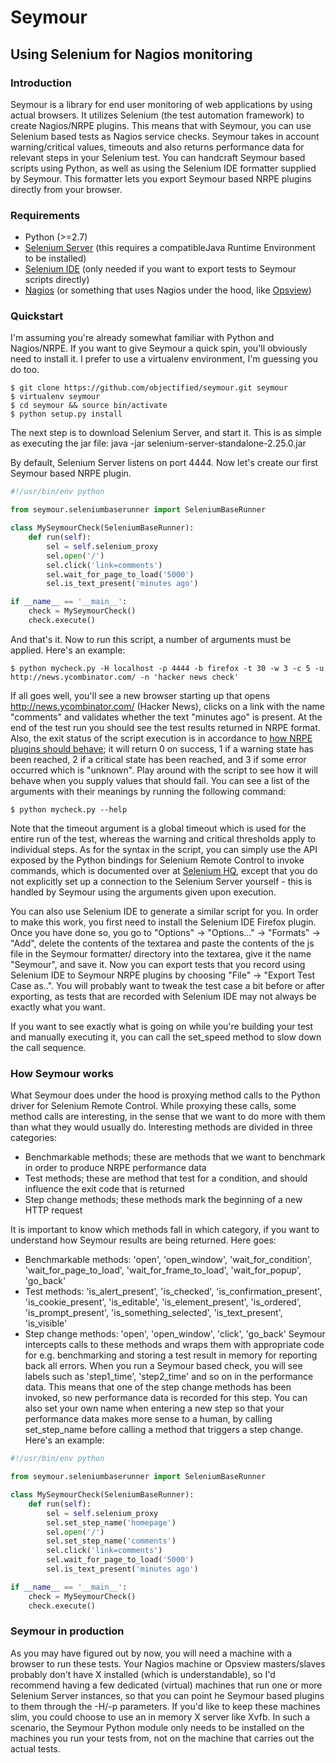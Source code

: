 # Seymour
## Using Selenium for Nagios monitoring

### Introduction
Seymour is a library for end user monitoring of web applications by using actual browsers. It utilizes Selenium (the test automation framework) to create Nagios/NRPE plugins. This means that with Seymour, you can use Selenium based tests as Nagios service checks. Seymour takes in account warning/critical values, timeouts and also returns performance data for relevant steps in your Selenium test. You can handcraft Seymour based scripts using Python, as well as using the Selenium IDE formatter supplied by Seymour. This formatter lets you export Seymour based NRPE plugins directly from your browser.

### Requirements
* Python (>=2.7)
* [Selenium Server](http://seleniumhq.org/download/) (this requires a compatibleJava Runtime Environment to be installed)
* [Selenium IDE](http://seleniumhq.org/download/) (only needed if you want to export tests to Seymour scripts directly)
* [Nagios](http://www.nagios.org) (or something that uses Nagios under the hood, like [Opsview](https://www.opsview.com))

### Quickstart
I'm assuming you're already somewhat familiar with Python and Nagios/NRPE. If you want to give Seymour a quick spin, you'll obviously need to install it. I prefer to use a virtualenv environment, I'm guessing you do too.

    $ git clone https://github.com/objectified/seymour.git seymour
    $ virtualenv seymour
    $ cd seymour && source bin/activate
    $ python setup.py install 

The next step is to download Selenium Server, and start it. This is as simple as executing the jar file:
    java -jar selenium-server-standalone-2.25.0.jar
    
By default, Selenium Server listens on port 4444. Now let's create our first Seymour based NRPE plugin.

```python
#!/usr/bin/env python

from seymour.seleniumbaserunner import SeleniumBaseRunner

class MySeymourCheck(SeleniumBaseRunner):
    def run(self):
        sel = self.selenium_proxy
        sel.open('/')
        sel.click('link=comments')
        sel.wait_for_page_to_load('5000')
        sel.is_text_present('minutes ago')

if __name__ == '__main__':
    check = MySeymourCheck()
    check.execute()
```

And that's it. Now to run this script, a number of arguments must be applied. Here's an example:

    $ python mycheck.py -H localhost -p 4444 -b firefox -t 30 -w 3 -c 5 -u http://news.ycombinator.com/ -n 'hacker news check'

If all goes well, you'll see a new browser starting up that opens http://news.ycombinator.com/ (Hacker News), clicks on a link with the name "comments" and validates whether the text "minutes ago" is present. At the end of the test run you should see the test results returned in NRPE format. Also, the exit status of the script execution is in accordance to [how NRPE plugins should behave](http://nagiosplug.sourceforge.net/developer-guidelines.html); it will return 0 on success, 1 if a warning state has been reached, 2 if a critical state has been reached, and 3 if some error occurred which is "unknown". Play around with the script to see how it will behave when you supply values that should fail. You can see a list of the arguments with their meanings by running the following command:

    $ python mycheck.py --help

Note that the timeout argument is a global timeout which is used for the entire run of the test, whereas the warning and critical thresholds apply to individual steps. 
As for the syntax in the script, you can simply use the API exposed by the Python bindings for Selenium Remote Control to invoke commands, which is documented over at [Selenium HQ](http://seleniumhq.org), except that you do not explicitly set up a connection to the Selenium Server yourself - this is handled by Seymour using the arguments given upon execution. 

You can also use Selenium IDE to generate a similar script for you. In order to make this work, you first need to install the Selenium IDE Firefox plugin. Once you have done so, you go to "Options" -> "Options..." -> "Formats" -> "Add", delete the contents of the textarea and paste the contents of the js file in the Seymour formatter/ directory into the textarea, give it the name "Seymour", and save it. Now you can export tests that you record using Selenium IDE to Seymour NRPE plugins by choosing "File" -> "Export Test Case as..". You will probably want to tweak the test case a bit before or after exporting, as tests that are recorded with Selenium IDE may not always be exactly what you want.

If you want to see exactly what is going on while you're building your test and manually executing it, you can call the set\_speed method to slow down the call sequence.

### How Seymour works
What Seymour does under the hood is proxying method calls to the Python driver for Selenium Remote Control. While proxying these calls, some method calls are interesting, in the sense that we want to do more with them than what they would usually do. Interesting methods are divided in three categories:
* Benchmarkable methods; these are methods that we want to benchmark in order to produce NRPE performance data
* Test methods; these are method that test for a condition, and should influence the exit code that is returned
* Step change methods; these methods mark the beginning of a new HTTP request

It is important to know which methods fall in which category, if you want to understand how Seymour results are being returned. Here goes:
* Benchmarkable methods: 'open', 'open\_window', 'wait\_for\_condition', 'wait\_for\_page\_to\_load', 'wait\_for\_frame\_to\_load', 'wait\_for\_popup', 'go\_back'
* Test methods: 'is\_alert\_present', 'is\_checked', 'is\_confirmation\_present', 'is\_cookie\_present', 'is\_editable', 'is\_element\_present', 'is\_ordered', 'is\_prompt\_present', 'is\_something\_selected', 'is\_text\_present', 'is\_visible'
* Step change methods: 'open', 'open\_window', 'click', 'go\_back'
Seymour intercepts calls to these methods and wraps them with appropriate code for e.g. benchmarking and storing a test result in memory for reporting back all errors. When you run a Seymour based check, you will see labels such as 'step1\_time', 'step2\_time' and so on in the performance data. This means that one of the step change methods has been invoked, so new performance data is recorded for this step. You can also set your own name when entering a new step so that your performance data makes more sense to a human, by calling set\_step\_name before calling a method that triggers a step change. Here's an example:

```python
#!/usr/bin/env python

from seymour.seleniumbaserunner import SeleniumBaseRunner

class MySeymourCheck(SeleniumBaseRunner):
    def run(self):
        sel = self.selenium_proxy
        sel.set_step_name('homepage')
        sel.open('/')
        sel.set_step_name('comments')
        sel.click('link=comments')
        sel.wait_for_page_to_load('5000')
        sel.is_text_present('minutes ago')

if __name__ == '__main__':
    check = MySeymourCheck()
    check.execute()
```

### Seymour in production
As you may have figured out by now, you will need a machine with a browser to run these tests. Your Nagios machine or Opsview masters/slaves probably don't have X installed (which is understandable), so I'd recommend having a few dedicated (virtual) machines that run one or more Selenium Server instances, so that you can point he Seymour based plugins to them through the -H/-p parameters. If you'd like to keep these machines slim, you could choose to use an in memory X server like Xvfb. In such a scenario, the Seymour Python module only needs to be installed on the machines you run your tests from, not on the machine that carries out the actual tests.

